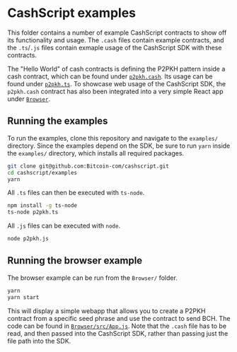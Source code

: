 # CashScript examples
This folder contains a number of example CashScript contracts to show off its functionality and usage. The `.cash` files contain example contracts, and the `.ts`/`.js` files contain exmaple usage of the CashScript SDK with these contracts.

The "Hello World" of cash contracts is defining the P2PKH pattern inside a cash contract, which can be found under [`p2pkh.cash`](/examples/p2pkh.cash). Its usage can be found under [`p2pkh.ts`](/examples/p2pkh.ts). To showcase web usage of the CashScript SDK, the `p2pkh.cash` contract has also been integrated into a very simple React app under [`Browser`](/examples/Browser/).

## Running the examples
To run the examples, clone this repository and navigate to the `examples/` directory. Since the examples depend on the SDK, be sure to run `yarn` inside the `examples/` directory, which installs all required packages.

```bash
git clone git@github.com:Bitcoin-com/cashscript.git
cd cashscript/examples
yarn
```

All `.ts` files can then be executed with `ts-node`.

```bash
npm install -g ts-node
ts-node p2pkh.ts
```

All `.js` files can be executed with `node`.

```bash
node p2pkh.js
```

## Running the browser example
The browser example can be run from the `Browser/` folder.

```bash
yarn
yarn start
```

This will display a simple webapp that allows you to create a P2PKH contract from a specific seed phrase and use the contract to send BCH. The code can be found in [`Browser/src/App.js`](/examples/Browser/src/App.js). Note that the `.cash` file has to be read, and then passed into the CashScript SDK, rather than passing just the file path into the SDK.
